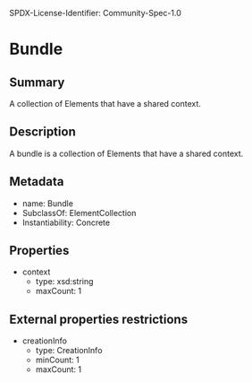 SPDX-License-Identifier: Community-Spec-1.0

# Bundle

## Summary

A collection of Elements that have a shared context.

## Description

A bundle is a collection of Elements that have a shared context.

## Metadata

- name: Bundle
- SubclassOf: ElementCollection
- Instantiability: Concrete

## Properties

- context
  - type: xsd:string
  - maxCount: 1
  
## External properties restrictions

- creationInfo
  - type: CreationInfo
  - minCount: 1
  - maxCount: 1
